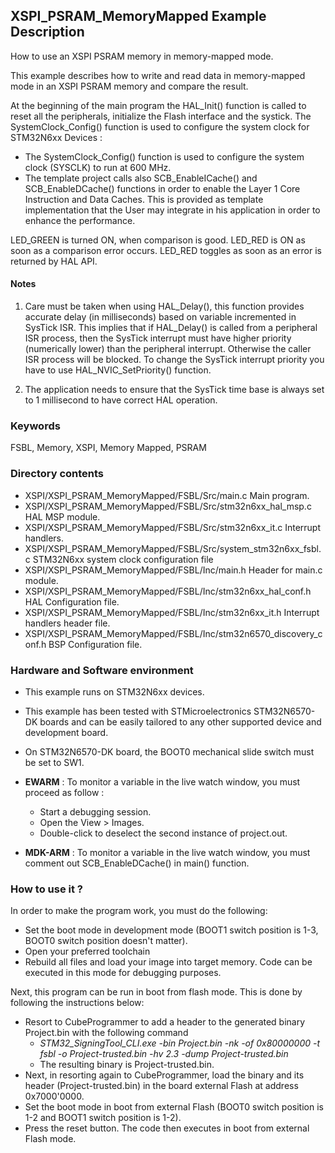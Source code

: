 ## <b>XSPI_PSRAM_MemoryMapped Example Description</b>

How to use an XSPI PSRAM memory in memory-mapped mode.

This example describes how to write and read data in memory-mapped mode in an XSPI
PSRAM memory and compare the result.

At the beginning of the main program the HAL_Init() function is called to reset
all the peripherals, initialize the Flash interface and the systick.
The SystemClock_Config() function is used to configure the system clock for STM32N6xx Devices :

 - The SystemClock_Config() function is used to configure the system clock (SYSCLK) to run at 600 MHz.
 - The template project calls also SCB_EnableICache() and SCB_EnableDCache() functions in order to enable
   the Layer 1 Core Instruction and Data Caches. This is provided as template implementation that
   the User may integrate in his application in order to enhance the performance.

LED_GREEN is turned ON, when comparison is good.
LED_RED is ON as soon as a comparison error occurs.
LED_RED toggles as soon as an error is returned by HAL API.

#### <b>Notes</b>

 1. Care must be taken when using HAL_Delay(), this function provides accurate delay (in milliseconds)
    based on variable incremented in SysTick ISR. This implies that if HAL_Delay() is called from
    a peripheral ISR process, then the SysTick interrupt must have higher priority (numerically lower)
    than the peripheral interrupt. Otherwise the caller ISR process will be blocked.
    To change the SysTick interrupt priority you have to use HAL_NVIC_SetPriority() function.

 2. The application needs to ensure that the SysTick time base is always set to 1 millisecond
    to have correct HAL operation.

### <b>Keywords</b>

FSBL, Memory, XSPI, Memory Mapped, PSRAM

### <b>Directory contents</b>

  - XSPI/XSPI_PSRAM_MemoryMapped/FSBL/Src/main.c                       Main program.
  - XSPI/XSPI_PSRAM_MemoryMapped/FSBL/Src/stm32n6xx_hal_msp.c          HAL MSP module.
  - XSPI/XSPI_PSRAM_MemoryMapped/FSBL/Src/stm32n6xx_it.c               Interrupt handlers.
  - XSPI/XSPI_PSRAM_MemoryMapped/FSBL/Src/system_stm32n6xx_fsbl.c      STM32N6xx system clock configuration file
  - XSPI/XSPI_PSRAM_MemoryMapped/FSBL/Inc/main.h                       Header for main.c module.
  - XSPI/XSPI_PSRAM_MemoryMapped/FSBL/Inc/stm32n6xx_hal_conf.h         HAL Configuration file.
  - XSPI/XSPI_PSRAM_MemoryMapped/FSBL/Inc/stm32n6xx_it.h               Interrupt handlers header file.
  - XSPI/XSPI_PSRAM_MemoryMapped/FSBL/Inc/stm32n6570_discovery_conf.h  BSP Configuration file.


### <b>Hardware and Software environment</b>

  - This example runs on STM32N6xx devices.

  - This example has been tested with STMicroelectronics STM32N6570-DK
    boards and can be easily tailored to any other supported device
    and development board.

  - On STM32N6570-DK board, the BOOT0 mechanical slide switch must be set to SW1.


  - **EWARM** : To monitor a variable in the live watch window, you must proceed as follow :
    - Start a debugging session.
    - Open the View > Images.
    - Double-click to deselect the second instance of project.out.

  - **MDK-ARM** : To monitor a variable in the live watch window, you must comment out SCB_EnableDCache() in main() function.

### <b>How to use it ?</b>

In order to make the program work, you must do the following:

 - Set the boot mode in development mode (BOOT1 switch position is 1-3, BOOT0 switch position doesn't matter).
 - Open your preferred toolchain
 - Rebuild all files and load your image into target memory. Code can be executed in this mode for debugging purposes.

 Next, this program can be run in boot from flash mode. This is done by following the instructions below:

 - Resort to CubeProgrammer to add a header to the generated binary Project.bin with the following command
   - *STM32_SigningTool_CLI.exe -bin Project.bin -nk -of 0x80000000 -t fsbl -o Project-trusted.bin -hv 2.3 -dump Project-trusted.bin*
   - The resulting binary is Project-trusted.bin.
 - Next, in resorting again to CubeProgrammer, load the binary and its header (Project-trusted.bin) in the board external Flash at address 0x7000'0000.
 - Set the boot mode in boot from external Flash (BOOT0 switch position is 1-2 and BOOT1 switch position is 1-2).
 - Press the reset button. The code then executes in boot from external Flash mode.

